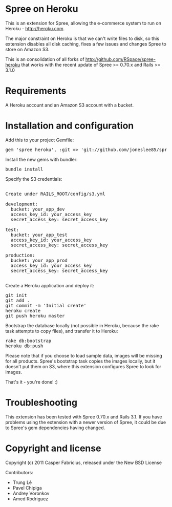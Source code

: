 # Spree on Heroku

This is an extension for Spree, allowing the e-commerce system to run on Heroku - http://heroku.com.

The major constraint on Heroku is that we can't write files to disk, so this extension disables all disk caching, fixes a few issues and changes Spree to store on Amazon S3.

This is an consolidation of all forks of http://github.com/RSpace/spree-heroku that works
with the recent update of Spree >= 0.70.x and Rails >= 3.1.0

# Requirements 

A Heroku account and an Amazon S3 account with a bucket.

# Installation and configuration

Add this to your project Gemfile:

<pre>
gem 'spree_heroku', :git => 'git://github.com/joneslee85/spree-heroku.git'
</pre>

Install the new gems with bundler:
<pre>
bundle install
</pre>

Specify the S3 credentials:

<pre>

Create under RAILS_ROOT/config/s3.yml

development:
  bucket: your_app_dev
  access_key_id: your_access_key
  secret_access_key: secret_access_key

test:
  bucket: your_app_test
  access_key_id: your_access_key
  secret_access_key: secret_access_key

production:
  bucket: your_app_prod
  access_key_id: your_access_key
  secret_access_key: secret_access_key

</pre>

Create a Heroku application and deploy it:

<pre>
git init
git add .
git commit -m 'Initial create'
heroku create
git push heroku master
</pre>

Bootstrap the database locally (not possible in Heroku, because the rake task attempts to copy files), and transfer it to Heroku:

<pre>
rake db:bootstrap
heroku db:push
</pre>

Please note that if you choose to load sample data, images will be missing for all products. Spree's bootstrap task copies the images locally, but it doesn't put them on S3, where this extension configures Spree to look for images.

That's it - you're done! :)

# Troubleshooting

This extension has been tested with Spree 0.70.x and Rails 3.1. If you have problems using the extension with a newer version of Spree, it could be due to Spree's gem dependencies having changed.

# Copyright and license

Copyright (c) 2011 Casper Fabricius, released under the New BSD License

Contributors:

*   Trung Lê
*   Pavel Chipiga
*   Andrey Voronkov
*   Amed Rodriguez